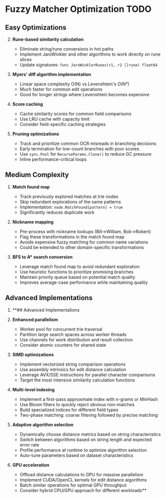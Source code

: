 # Fuzzy Matcher Optimization TODO

## Easy Optimizations

2. **Rune-based similarity calculation**

   - Eliminate string/rune conversions in hot paths
   - Implement JaroWinkler and other algorithms to work directly on rune slices
   - Update signatures: `func JaroWinklerRunes(r1, r2 []rune) float64`

3. **Myers' diff algorithm implementation**

   - Linear space complexity O(N) vs Levenshtein's O(N²)
   - Much faster for common edit operations
   - Good for longer strings where Levenshtein becomes expensive

4. **Score caching**

   - Cache similarity scores for common field comparisons
   - Use LRU cache with capacity limit
   - Consider field-specific caching strategies

5. **Pruning optimizations**
   - Track and prioritize common OCR misreads in branching decisions
   - Early termination for low-count branches with poor scores
   - Use `sync.Pool` for `RecurseParams.Clone()` to reduce GC pressure
   - Inline performance-critical loops

## Medium Complexity

1. **Match found map**

   - Track previously explored matches at trie nodes
   - Skip redundant explorations of the same patterns
   - Implementation: `node.MatchFound[pattern] = true`
   - Significantly reduces duplicate work

2. **Nickname mapping**

   - Pre-process with nickname lookups (Bill→William, Bob→Robert)
   - Flag these transformations in the match found map
   - Avoids expensive fuzzy matching for common name variations
   - Could be extended to other domain-specific transformations

3. **BFS to A\* search conversion**
   - Leverage match found map to avoid redundant exploration
   - Use heuristic functions to prioritize promising branches
   - Maintain priority queue based on potential match quality
   - Improves average-case performance while maintaining quality

## Advanced Implementations

1. \*\*## Advanced Implementations

1. **Enhanced parallelism**

   - Worker pool for concurrent trie traversal
   - Partition large search spaces across worker threads
   - Use channels for work distribution and result collection
   - Consider atomic counters for shared state

1. **SIMD optimizations**

   - Implement vectorized string comparison operations
   - Use assembly intrinsics for edit distance calculation
   - Leverage AVX/SSE instructions for parallel character comparisons
   - Target the most intensive similarity calculation functions

1. **Multi-level indexing**

   - Implement a first-pass approximate index with n-grams or MinHash
   - Use Bloom filters to quickly reject obvious non-matches
   - Build specialized indices for different field types
   - Two-phase matching: coarse filtering followed by precise matching

1. **Adaptive algorithm selection**

   - Dynamically choose distance metrics based on string characteristics
   - Switch between algorithms based on string length and expected error rate
   - Profile performance at runtime to optimize algorithm selection
   - Auto-tune parameters based on dataset characteristics

1. **GPU acceleration**
   - Offload distance calculations to GPU for massive parallelism
   - Implement CUDA/OpenCL kernels for edit distance algorithms
   - Batch similar operations for optimal GPU throughput
   - Consider hybrid CPU/GPU approach for different workloads\*\*
